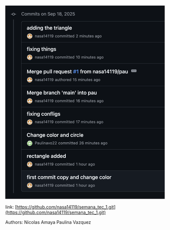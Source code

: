 ![commits](https://raw.githubusercontent.com/nasa14119/semana_tec_1/refs/heads/main/commits.png)

link: [https://github.com/nasa14119/semana_tec_1.git](https://github.com/nasa14119/semana_tec_1.git)

Authors:
Nicolas Amaya
Paulina Vazquez
